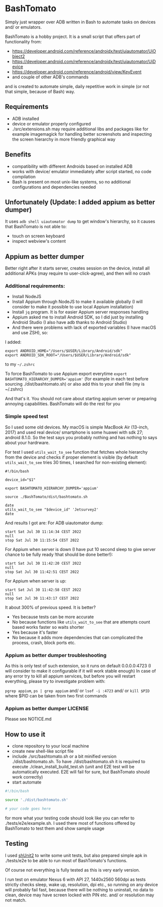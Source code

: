 # BashTomato

Simply just wrapper over ADB written in Bash to automate tasks on devices and/ or emulators.

BashTomato is a hobby project. It is a small script that offers part of functionality from:

- https://developer.android.com/reference/androidx/test/uiautomator/UiObject2
- https://developer.android.com/reference/androidx/test/uiautomator/UiDevice
- https://developer.android.com/reference/android/view/KeyEvent
- and couple of other ADB's commands

and is created to automate simple, daily repetitive work in simple (or not that simple, because of Bash) way.

## Requirements

- ADB installed
- device or emulator properly configured
- ./src/extensions.sh may require additional libs and packages like for example imagemagick for handling better screenshots and inspecting the screen hierarchy in more friendly graphical way

## Benefits

- compatibility with different Androids based on installed ADB
- works with device/ emulator immediately after script started, no code compilation
- Bash is present on most unix-like systems, so no additional configurations and dependencies needed

## Unfortunately (Update: I added appium as better dumper)

It uses `adb shell uiautomator dump` to get window's hierarchy, so it causes that BashTomato is not able to:

- touch on screen keyboard
- inspect webview's content

## Appium as better dumper

Better right after it starts server, creates session on the device, install all additional APKs (may require to user-click-agree), and then will no crash

### Additional requirements:

- Install NodeJS
- Install Appium through NodeJS to make it available globally (I will consider to make it possible to use local Appium installation)
- Install `jq` program. It is for easier Appium server responses handling
- Appium asked me to install Android SDK, so I did just by installing Android Studio (I also have adb thanks to Android Studio)
- And there were problems with lack of exported variables (I have macOS and use ZSH), so:

I added:

```
export ANDROID_HOME="/Users/$USER/Library/Android/sdk"
export ANDROID_SDK_ROOT="/Users/$USER/Library/Android/sdk"
```

to my `~/.zshrc`

To force BashTomato to use Appium export everytime `export BASHTOMATO_HIERARCHY_DUMPER='appium'` (for example in each test before sourcing ./dist/bashtomato.sh) or also add this to your shell file (my is ~/.zshrc)

And that's it. You should not care about starting appium server or preparing annoying capabilities. BashTomato will do the rest for you

### Simple speed test

So I used some old devices. My macOS is simple MacBook Air (13-inch, 2017) and used real device/ smartphone is some huawei with sdk 27; android 8.1.0. So the test says you probably nothing and has nothing to says about your hardrware.

For test I used `utils_wait_to_see` function that fetches whole hierarchy from the device and checks if proper element is visible (by default `utils_wait_to_see` tries 30 times, I searched for non-existing element):

```
#!/bin/bash

device_id="$1"

export BASHTOMATO_HIERARCHY_DUMPER='appium'

source ./BashTomato/dist/bashtomato.sh

date
utils_wait_to_see "$device_id" 'Jetsurvey2'
date
```

And results I got are:
For ADB uiautomator dump:
```
start Sat Jul 30 11:14:34 CEST 2022
null
stop Sat Jul 30 11:15:54 CEST 2022
```
For Appium when server is down (I have put 10 second sleep to give server chance to be fully ready !that should be done better!):
```
start Sat Jul 30 11:42:20 CEST 2022
null
stop Sat Jul 30 11:42:51 CEST 2022
```
For Appium when server is up:
```
start Sat Jul 30 11:42:58 CEST 2022
null
stop Sat Jul 30 11:43:17 CEST 2022
```

It about 300% of previous speed. It is better?
- Yes because tests can be more accurate
- No because functions like `utils_wait_to_see` that are attempts count based works faster so waits shorter
- Yes because it's faster
- No because it adds more dependencies that can complicated the process, crash, block ports etc.

### Appium as better dumper troubleshooting

As this is only test of such extension, so it runs on default 0.0.0.0:4723 (I will consider to make it configurable if it will work stable enough)
In case of any error try to kill all appium services, but before you will restart everything, please try to investigate problem with:

`pgrep appium`, `ps | grep appium` and/ or `lsof -i :4723` and/ or `kill $PID` where $PID can be taken from two first commands

### Appium as better dumper LICENSE

Please see NOTICE.md

## How to use it

- clone repository to your local machine
- create new shell-like script file
- include ./src/bashtomato.sh or a bit minified version ./dist/bashtomato.sh. To have ./dist/bashtomato.sh it is required to execute ./clean_install_build_test.sh (unit and E2E test will be automatically executed. E2E will fail for sure, but BashTomato should work correctly)
- start automate

```sh
#!/bin/bash

source './dist/bashtomato.sh'

# your code goes here
```

for more what your testing code should look like you can refer to ./tests/e2e/example.sh. I used there most of functions offered by BashTomato to test them and show sample usage

## Testing

I used [shUnit2](https://github.com/kward/shunit2#shunit2) to write some unit tests, but also prepared simple apk in ./tests/e2e to be able to run most of BashTomato's functions.

Of course not everything is fully tested as this is very early version.

I run test on emulator Nexus 6 with API 27, 1440x2560 560dpi as tests strictly checks sleep, wake up, resolution, dpi etc., so running on any device will probably fail fast, because there will be nothing to uninstall, no data to clean, device may have screen locked with PIN etc. and/ or resolution may not match.
